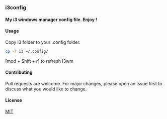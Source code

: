 ### i3config
#### My i3 windows manager config file. Enjoy !


#### Usage

Copy i3 folder to your .config folder.

```bash
cp -r i3 ~/.config/
```

[mod + Shift + r] to refresh i3wm 

#### Contributing
Pull requests are welcome. For major changes, please open an issue first to discuss what you would like to change.

#### License
[MIT](https://choosealicense.com/licenses/mit/)


